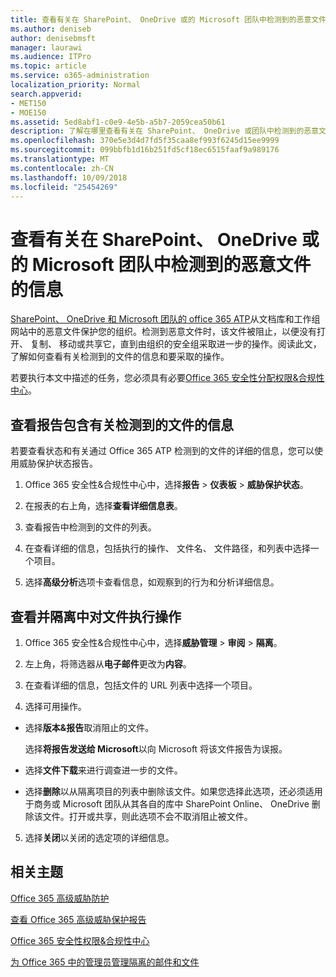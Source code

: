 ```yaml
---
title: 查看有关在 SharePoint、 OneDrive 或的 Microsoft 团队中检测到的恶意文件的信息
ms.author: deniseb
author: denisebmsft
manager: laurawi
ms.audience: ITPro
ms.topic: article
ms.service: o365-administration
localization_priority: Normal
search.appverid:
- MET150
- MOE150
ms.assetid: 5ed8abf1-c0e9-4e5b-a5b7-2059cea50b61
description: 了解在哪里查看有关在 SharePoint、 OneDrive 或团队中检测到的恶意文件的信息以及如何对这些文件执行操作。
ms.openlocfilehash: 370e5e3d4d7fd5f35caa8ef993f6245d15ee9999
ms.sourcegitcommit: 099bbfb1d16b251fd5cf18ec6515faaf9a989176
ms.translationtype: MT
ms.contentlocale: zh-CN
ms.lasthandoff: 10/09/2018
ms.locfileid: "25454269"
---
```

# <a name="view-information-about-malicious-files-detected-in-sharepoint-onedrive-or-microsoft-teams"></a>查看有关在 SharePoint、 OneDrive 或的 Microsoft 团队中检测到的恶意文件的信息

[SharePoint、 OneDrive 和 Microsoft 团队的 office 365 ATP](atp-for-spo-odb-and-teams.md)从文档库和工作组网站中的恶意文件保护您的组织。检测到恶意文件时，该文件被阻止，以便没有打开、 复制、 移动或共享它，直到由组织的安全组采取进一步的操作。阅读此文，了解如何查看有关检测到的文件的信息和要采取的操作。 

若要执行本文中描述的任务，您必须具有必要[Office 365 安全性分配权限&amp;合规性中心](permissions-in-the-security-and-compliance-center.md)。 
  
## <a name="view-reports-with-information-about-detected-files"></a>查看报告包含有关检测到的文件的信息

若要查看状态和有关通过 Office 365 ATP 检测到的文件的详细的信息，您可以使用威胁保护状态报告。
  
1. Office 365 安全性&amp;合规性中心中，选择**报告** \> **仪表板** \> **威胁保护状态**。
    
2. 在报表的右上角，选择**查看详细信息表**。
    
3. 查看报告中检测到的文件的列表。
    
4. 在查看详细的信息，包括执行的操作、 文件名、 文件路径，和列表中选择一个项目。
    
5. 选择**高级分析**选项卡查看信息，如观察到的行为和分析详细信息。 
  
## <a name="view-and-take-action-on-files-in-quarantine"></a>查看并隔离中对文件执行操作

1. Office 365 安全性&amp;合规性中心中，选择**威胁管理** \> **审阅** \> **隔离**。
    
2. 左上角，将筛选器从**电子邮件**更改为**内容**。
    
3. 在查看详细的信息，包括文件的 URL 列表中选择一个项目。
    
4. 选择可用操作。
    
  - 选择**版本&amp;报告**取消阻止的文件。 
    
    选择**将报告发送给 Microsoft**以向 Microsoft 将该文件报告为误报。 
    
  - 选择**文件下载**来进行调查进一步的文件。 
    
  - 选择**删除**以从隔离项目的列表中删除该文件。如果您选择此选项，还必须适用于商务或 Microsoft 团队从其各自的库中 SharePoint Online、 OneDrive 删除该文件。打开或共享，则此选项不会不取消阻止被文件。 
    
5. 选择**关闭**以关闭的选定项的详细信息。 
  
## <a name="related-topics"></a>相关主题

[Office 365 高级威胁防护](office-365-atp.md)
  
[查看 Office 365 高级威胁保护报告](view-reports-for-atp.md)
  
[Office 365 安全性权限&amp;合规性中心](permissions-in-the-security-and-compliance-center.md)

[为 Office 365 中的管理员管理隔离的邮件和文件](manage-quarantined-messages-and-files.md)
  

